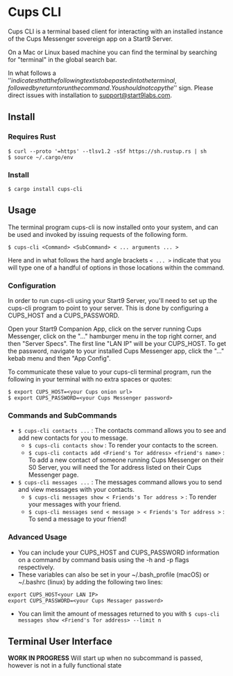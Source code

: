 # Cups CLI

Cups CLI is a terminal based client for interacting with an installed instance of the Cups Messenger sovereign app on a Start9 Server.

On a Mac or Linux based machine you can find the terminal by searching for "terminal" in the global search bar.

In what follows a '$' indicates that the following text is to be pasted into the terminal, followed by return to run the command. You should not copy the '$' sign. Please direct issues with installation to support@start9labs.com.

## Install
### Requires Rust
```
$ curl --proto '=https' --tlsv1.2 -sSf https://sh.rustup.rs | sh
$ source ~/.cargo/env
```
### Install
```
$ cargo install cups-cli
```

## Usage

The terminal program cups-cli is now installed onto your system, and can be used and invoked by issuing requests of the following form.

```
$ cups-cli <Command> <SubCommand> < ... arguments ... >
```

Here and in what follows the hard angle brackets `< ... >` indicate that you will type one of a handful of options in those locations within the command.

### Configuration

In order to run cups-cli using your Start9 Server, you'll need to set up the cups-cli program to point to your server. This is done by configuring a CUPS_HOST and a CUPS_PASSWORD. 

Open your Start9 Companion App, click on the server running Cups Messenger, click on the "..." hamburger menu in the top right corner, and then "Server Specs". The first line "LAN IP" will be your CUPS_HOST. To get the password, navigate to your installed Cups Messenger app, click the "..." kebab menu and then "App Config". 

To communicate these value to your cups-cli terminal program, run the following in your terminal with no extra spaces or quotes:

```
$ export CUPS_HOST=<your Cups onion url>
$ export CUPS_PASSWORD=<your Cups Messenger password>
```

### Commands and SubCommands

  - `$ cups-cli contacts ...` : The contacts command allows you to see and add new contacts for you to message.
    - `$ cups-cli contacts show` : To render your contacts to the screen.
    - `$ cups-cli contacts add <Friend's Tor address> <friend's name>` : To add a new contact of someone running Cups Messenger on their S0 Server, you will need the Tor address listed on their Cups Messenger page.
  - `$ cups-cli messages ...` : The messages command allows you to send and view messsages with your contacts.
    - `$ cups-cli messages show < Friends's Tor address >` : To render your messages with your friend.
    - `$ cups-cli messages send < message > < Friends's Tor address >` : To send a message to your friend! 

### Advanced Usage
  - You can include your CUPS_HOST and CUPS_PASSWORD information on a command by command basis using the -h and -p flags respectively.
  - These variables can also be set in your ~/.bash_profile (macOS) or ~/.bashrc (linux) by adding the following two lines:
  ```
  export CUPS_HOST<your LAN IP>
  export CUPS_PASSWORD=<your Cups Messager password>
  ```
  - You can limit the amount of messages returned to you with `$ cups-cli messages show <Friend's Tor address> --limit n` 

## Terminal User Interface
**WORK IN PROGRESS**
Will start up when no subcommand is passed, however is not in a fully functional state
